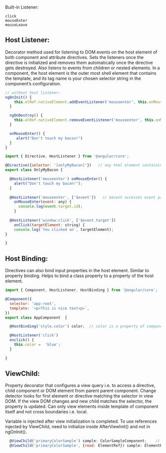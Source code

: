 Built-in Listener:
```
click
mouseEnter
mouseLeave
```

## Host Listener:
Decorator method used for listening to DOM events on the host element of both component and attribute directives. Sets the listeners once the directive is initialized and removes them automatically once the directive gets destroyed. Also listens to events from children or nested elements.
In a component, the host element is the outer most shell element that contains the template, and its tag name is your chosen selector string in the component’s configuration. 
```javascript
// without host listener:
ngOnInit() {
    this.elRef.nativeElement.addEventListener('mouseenter', this.onMouseEnter);
  }

  ngOnDestroy() {
    this.elRef.nativeElement.removeEventListener('mouseenter', this.onMouseEnter);
  }

  onMouseEnter() {
     alert("Don't touch my bacon!")
  }
}
```

```javascript
import { Directive, HostListener } from '@angular/core';

@Directive({selector: '[onlyMyBacon]'})   // any html element containing onlyMyBacon will be directive's host element
export class OnlyMyBacon {

  @HostListener('mouseenter') onMouseEnter() {
    alert("Don't touch my bacon!");
  }
  
  @HostListener('mouseenter', ['$event'])   // $event accesses event payload object
    onMouseEnter(event: any) {        
      console.log(event.target.id);
    }
  
  @HostListener('window:click', ['$event.target'])
    onClick(targetElement: string) {
    console.log(`You clicked on`, targetElement);
}

}

```

## Host Binding: 
Directives can also bind input properties in the host element. Similar to property binding. Helps to bind a class property to a property of the host element.

```javascript
import { Component, HostListener, HostBinding } from '@angular/core';

@Component({
  selector: 'app-root',
  template: `<p>This is nice text<p>`,
})
export class AppComponent  {

  @HostBinding('style.color') color;  // color is a property of component

  @HostListener('click')
  onclick() {
    this.color =  'blue';
  }

}
```

## ViewChild:
Property decorator that configures a view query i.e. to access a directive, child component or DOM element from parent parent component. Change detector looks for first element or directive matching the selector in view DOM. If the view DOM changes and new child matches the selector, the property is updated. Can only view elements inside template of component itself and not cross boundaries i.e. local.

Variable is injected after view initialization is completed. To use references injected by ViewChild, need to initialize inside AfterViewInit() and not in ngOnInit(). 

```javascript
  @ViewChild('primaryColorSample') sample: ColorSampleComponent;    // to access component
  @ViewChild('primaryColorSample', {read: ElementRef}) sample: ElementRef;  // to access template ref
```
